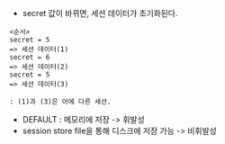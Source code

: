 - secret 값이 바뀌면, 세션 데이터가 초기화된다.
```
<순서>
secret = 5
=> 세션 데이터(1)
secret = 6
=> 세션 데이터(2)
secret = 5
=> 세션 데이터(3)

: (1)과 (3)은 아에 다른 세션.
```

- DEFAULT : 메모리에 저장 -> 휘발성
- session store file을 통해 디스크에 저장 가능 -> 비휘발성